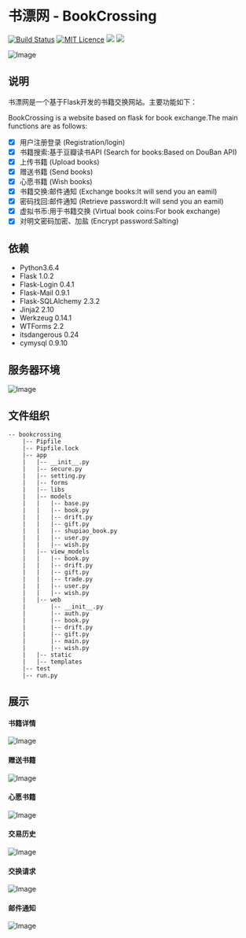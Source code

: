 # 书漂网 - BookCrossing
[![Build Status](https://travis-ci.org/mtianyan/hexoBlog-Github.svg?branch=master)](https://travis-ci.org/mtianyan/hexoBlog-Github)
[![MIT Licence](https://badges.frapsoft.com/os/mit/mit.svg?v=103)](https://opensource.org/licenses/mit-license.php)
![](https://img.shields.io/badge/language-python-orange.svg)
![](https://img.shields.io/cocoapods/dt/AFNetworking.svg) 

![Image](img/index.PNG)
## 说明
书漂网是一个基于Flask开发的书籍交换网站。主要功能如下：  

BookCrossing is a website based on flask for book exchange.The main functions are as follows:  

- [x] 用户注册登录             (Registration/login)
- [x] 书籍搜索:基于豆瓣读书API  (Search for books:Based on DouBan API)
- [x] 上传书籍                 (Upload books)
- [x] 赠送书籍                 (Send books)
- [x] 心愿书籍                 (Wish books)
- [x] 书籍交换:邮件通知         (Exchange books:It will send you an eamil)
- [x] 密码找回:邮件通知         (Retrieve password:It will send you an eamil)
- [x] 虚拟书币:用于书籍交换     (Virtual book coins:For book exchange)
- [x] 对明文密码加密、加盐       (Encrypt password:Salting)

## 依赖
* Python3.6.4
* Flask 1.0.2
* Flask-Login 0.4.1
* Flask-Mail 0.9.1
* Flask-SQLAlchemy 2.3.2
* Jinja2 2.10
* Werkzeug 0.14.1
* WTForms 2.2
* itsdangerous 0.24
* cymysql 0.9.10



## 服务器环境
![Image](img/server.PNG)

## 文件组织
```
-- bookcrossing
    |-- Pipfile
    |-- Pipfile.lock
    |-- app
    |   |-- __init__.py
    |   |-- secure.py
    |   |-- setting.py
    |   |-- forms
    |   |-- libs
    |   |-- models
    |   |   |-- base.py
    |   |   |-- book.py
    |   |   |-- drift.py
    |   |   |-- gift.py
    |   |   |-- shupiao_book.py
    |   |   |-- user.py
    |   |   |-- wish.py
    |   |-- view_models
    |   |   |-- book.py
    |   |   |-- drift.py
    |   |   |-- gift.py
    |   |   |-- trade.py
    |   |   |-- user.py
    |   |   |-- wish.py
    |   |-- web
    |       |-- __init__.py
    |       |-- auth.py
    |       |-- book.py
    |       |-- drift.py
    |       |-- gift.py
    |       |-- main.py
    |       |-- wish.py
    |   |-- static
    |   |-- templates
    |-- test
    |-- run.py
```

##  展示
#### 书籍详情
![Image](img/detail.PNG)
#### 赠送书籍 
![Image](img/gift.PNG)
#### 心愿书籍
![Image](img/wish.PNG)
#### 交易历史 
![Image](img/history.PNG)
#### 交换请求
![Image](img/request.PNG)
#### 邮件通知
![Image](img/email.PNG)







